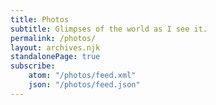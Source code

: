 ```yaml
---
title: Photos
subtitle: Glimpses of the world as I see it.
permalink: /photos/
layout: archives.njk
standalonePage: true
subscribe:
    atom: "/photos/feed.xml"
    json: "/photos/feed.json"
---
```


